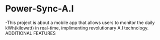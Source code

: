 # Power-Sync-A.I
-This project is about a mobile app that allows users to monitor the daily kWh(kilowatt) in real-time, implimenting revolutionary A.I technology.
ADDITIONAL FEATURES
